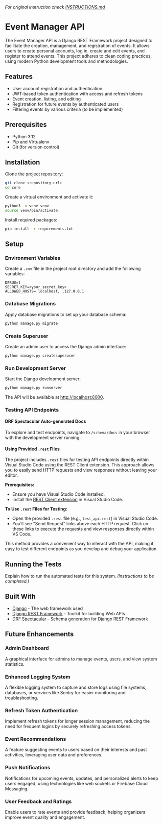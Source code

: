 _For original instruction check [INSTRUCTIONS.md](INSTRUCTIONS.md)_ 
# Event Manager API

The Event Manager API is a Django REST Framework project designed to facilitate the creation, management, and 
registration of events. It allows users to create personal accounts, log in, create and edit events, and register to 
attend events. This project adheres to clean coding practices, using modern Python development tools and methodologies.

## Features

- User account registration and authentication
- JWT-based token authentication with access and refresh tokens
- Event creation, listing, and editing
- Registration for future events by authenticated users
- Filtering events by various criteria (to be implemented)

## Prerequisites

- Python 3.12
- Pip and Virtualenv
- Git (for version control)

## Installation

Clone the project repository:

```bash
git clone <repository-url>
cd core
```

Create a virtual environment and activate it:

```bash
python3 -m venv venv
source venv/bin/activate
```

Install required packages:

```bash
pip install -r requirements.txt
```

## Setup

### Environment Variables

Create a `.env` file in the project root directory and add the following variables:

```plaintext
DEBUG=1
SECRET_KEY=<your_secret_key>
ALLOWED_HOSTS=.localhost, .127.0.0.1
```

### Database Migrations

Apply database migrations to set up your database schema:

```bash
python manage.py migrate
```

### Create Superuser

Create an admin user to access the Django admin interface:

```bash
python manage.py createsuperuser
```

### Run Development Server

Start the Django development server:

```bash
python manage.py runserver
```

The API will be available at [http://localhost:8000](http://localhost:8000).

### Testing API Endpoints

#### DRF Spectacular Auto-generated Docs

To explore and test endpoints, navigate to `/schema/docs` in your browser with the development server running.

#### Using Provided `.rest` Files

The project includes `.rest` files for testing API endpoints directly within Visual Studio Code using the REST Client extension. This approach allows you to easily send HTTP requests and view responses without leaving your editor.

**Prerequisites:**
- Ensure you have Visual Studio Code installed.
- Install the [REST Client extension](https://marketplace.visualstudio.com/items?itemName=humao.rest-client) in Visual Studio Code.

**To Use `.rest` Files for Testing:**
- Open the provided `.rest` file (e.g., `test_api.rest`) in Visual Studio Code.
- You'll see "Send Request" links above each HTTP request. Click on these links to execute the requests and view responses directly within VS Code.

This method provides a convenient way to interact with the API, making it easy to test different endpoints as you develop and debug your application.


## Running the Tests

Explain how to run the automated tests for this system. _(Instructions to be completed.)_

## Built With

* [Django](https://www.djangoproject.com/) - The web framework used
* [Django REST Framework](https://www.django-rest-framework.org/) - Toolkit for building Web APIs
* [DRF Spectacular](https://drf-spectacular.readthedocs.io/en/latest/) - Schema generation for Django REST Framework

## Future Enhancements

### Admin Dashboard
A graphical interface for admins to manage events, users, and view system statistics.

### Enhanced Logging System
A flexible logging system to capture and store logs using file systems, databases, or services 
like Sentry for easier monitoring and troubleshooting.

### Refresh Token Authentication
Implement refresh tokens for longer session management, reducing the need for frequent logins 
by securely refreshing access tokens.

### Event Recommendations
A feature suggesting events to users based on their interests and past activities, 
leveraging user data and preferences.

### Push Notifications
Notifications for upcoming events, updates, and personalized alerts to keep users engaged, 
using technologies like web sockets or Firebase Cloud Messaging.

### User Feedback and Ratings
Enable users to rate events and provide feedback, helping 
organizers improve event quality and engagement.
